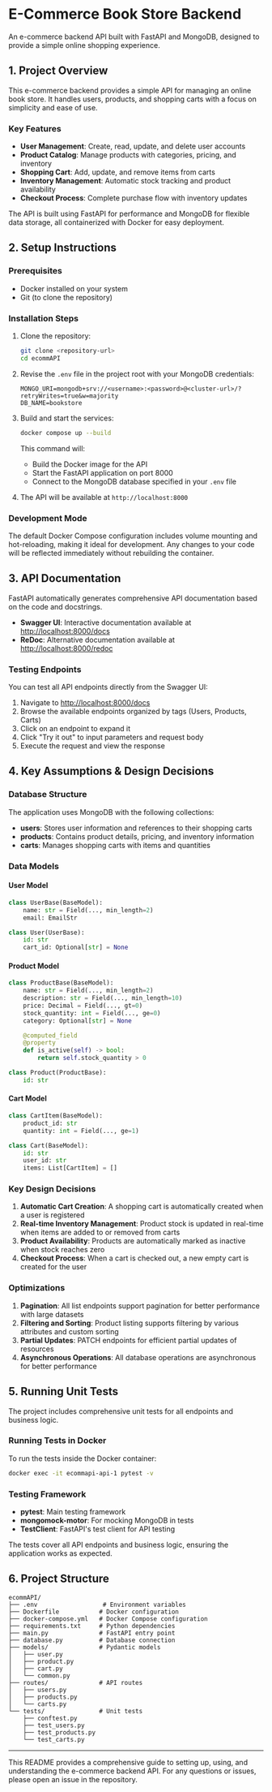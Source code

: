 # E-Commerce Book Store Backend

An e-commerce backend API built with FastAPI and MongoDB, designed to provide a simple online shopping experience.

## 1. Project Overview

This e-commerce backend provides a simple API for managing an online book store. It handles users, products, and shopping carts with a focus on simplicity and ease of use.

### Key Features

- **User Management**: Create, read, update, and delete user accounts
- **Product Catalog**: Manage products with categories, pricing, and inventory
- **Shopping Cart**: Add, update, and remove items from carts
- **Inventory Management**: Automatic stock tracking and product availability
- **Checkout Process**: Complete purchase flow with inventory updates

The API is built using FastAPI for performance and MongoDB for flexible data storage, all containerized with Docker for easy deployment.

## 2. Setup Instructions

### Prerequisites

- Docker installed on your system
- Git (to clone the repository)

### Installation Steps

1. Clone the repository:
   ```bash
   git clone <repository-url>
   cd ecommAPI
   ```

2. Revise the `.env` file in the project root with your MongoDB credentials:
   ```
   MONGO_URI=mongodb+srv://<username>:<password>@<cluster-url>/?retryWrites=true&w=majority
   DB_NAME=bookstore
   ```

3. Build and start the services:
   ```bash
   docker compose up --build
   ```

   This command will:
   - Build the Docker image for the API
   - Start the FastAPI application on port 8000
   - Connect to the MongoDB database specified in your `.env` file

4. The API will be available at `http://localhost:8000`

### Development Mode

The default Docker Compose configuration includes volume mounting and hot-reloading, making it ideal for development. Any changes to your code will be reflected immediately without rebuilding the container.

## 3. API Documentation

FastAPI automatically generates comprehensive API documentation based on the code and docstrings.

- **Swagger UI**: Interactive documentation available at [http://localhost:8000/docs](http://localhost:8000/docs)
- **ReDoc**: Alternative documentation available at [http://localhost:8000/redoc](http://localhost:8000/redoc)

### Testing Endpoints

You can test all API endpoints directly from the Swagger UI:

1. Navigate to [http://localhost:8000/docs](http://localhost:8000/docs)
2. Browse the available endpoints organized by tags (Users, Products, Carts)
3. Click on an endpoint to expand it
4. Click "Try it out" to input parameters and request body
5. Execute the request and view the response

## 4. Key Assumptions & Design Decisions

### Database Structure

The application uses MongoDB with the following collections:

- **users**: Stores user information and references to their shopping carts
- **products**: Contains product details, pricing, and inventory information
- **carts**: Manages shopping carts with items and quantities

### Data Models

#### User Model

```python
class UserBase(BaseModel):
    name: str = Field(..., min_length=2)
    email: EmailStr

class User(UserBase):
    id: str
    cart_id: Optional[str] = None   
```

#### Product Model

```python
class ProductBase(BaseModel):
    name: str = Field(..., min_length=2)
    description: str = Field(..., min_length=10)
    price: Decimal = Field(..., gt=0)
    stock_quantity: int = Field(..., ge=0)
    category: Optional[str] = None

    @computed_field
    @property
    def is_active(self) -> bool:
        return self.stock_quantity > 0

class Product(ProductBase):
    id: str
```

#### Cart Model

```python
class CartItem(BaseModel):
    product_id: str
    quantity: int = Field(..., ge=1)

class Cart(BaseModel):
    id: str
    user_id: str
    items: List[CartItem] = []
```

### Key Design Decisions

1. **Automatic Cart Creation**: A shopping cart is automatically created when a user is registered
2. **Real-time Inventory Management**: Product stock is updated in real-time when items are added to or removed from carts
3. **Product Availability**: Products are automatically marked as inactive when stock reaches zero
4. **Checkout Process**: When a cart is checked out, a new empty cart is created for the user

### Optimizations

1. **Pagination**: All list endpoints support pagination for better performance with large datasets
2. **Filtering and Sorting**: Product listing supports filtering by various attributes and custom sorting
3. **Partial Updates**: PATCH endpoints for efficient partial updates of resources
4. **Asynchronous Operations**: All database operations are asynchronous for better performance

## 5. Running Unit Tests

The project includes comprehensive unit tests for all endpoints and business logic.

### Running Tests in Docker

To run the tests inside the Docker container:

```bash
docker exec -it ecommapi-api-1 pytest -v
```

### Testing Framework

- **pytest**: Main testing framework
- **mongomock-motor**: For mocking MongoDB in tests
- **TestClient**: FastAPI's test client for API testing

The tests cover all API endpoints and business logic, ensuring the application works as expected.

## 6. Project Structure

```
ecommAPI/
├── .env                  # Environment variables
├── Dockerfile           # Docker configuration
├── docker-compose.yml   # Docker Compose configuration
├── requirements.txt     # Python dependencies
├── main.py              # FastAPI entry point
├── database.py          # Database connection
├── models/              # Pydantic models
│   ├── user.py
│   ├── product.py
│   ├── cart.py
│   └── common.py
├── routes/              # API routes
│   ├── users.py
│   ├── products.py
│   └── carts.py
└── tests/               # Unit tests
    ├── conftest.py
    ├── test_users.py
    ├── test_products.py
    └── test_carts.py
```


---

This README provides a comprehensive guide to setting up, using, and understanding the e-commerce backend API. For any questions or issues, please open an issue in the repository.


